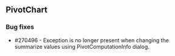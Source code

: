 ## PivotChart

### Bug fixes

* \#270496 - Exception is no longer present when changing the summarize values using PivotComputationInfo dialog.


